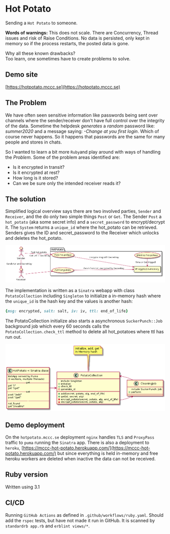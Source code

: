 # Hot Potato

Sending a `Hot Potato` to someone.

**Words of warnings:** This does not scale. There are Concurrency, Thread issues and risk of Raise Conditions. No data is persisted, only kept in memory so if the process restarts, the posted data is gone.

Why all these known drawbacks?  
Too learn, one sometimes have to create problems to solve.

## Demo site

[https://hotpotato.mccc.se](https://hotpotato.mccc.se)

## The Problem

We have often seen sensitive information like passwords being sent over channels
where the sender/receiver don't have full control over the integrity of the data.
Sometime the helpdesk *generates* a *random* password like: *summer2020* and a
message saying: *-Change at you first login*. Which of course never happens.
So it happens that passwords are the same for many people and stores in chats.

So I wanted to learn a bit more `Ruby`and play around with ways of handling the *Problem*.
Some of the problem areas identified are:

- Is it encrypted in transit?
- Is it encrypted at rest?
- How long is it stored?
- Can we be sure only the intended receiver reads it?

## The solution

Simplified logical overview says there are two involved parties,
`Sender` and `Receiver`, and the do only two simple things `Post` or `Get`.
The Sender `Post` a `hot_potato` (aka some secret info) and a `secret_password` to encrypt/decrypt it.
The `System` returns a `unique_id` where the hot_potato can be retrieved.
Senders gives the ID and secret_password to the Receiver which unlocks and deletes the hot_potato.

![diagrams/hot-potato/hot-potato.png](diagrams/hot-potato/hot-potato.png)

The implementation is written as a `Sinatra` webapp with class `PotatoCollection` including `Singleton` to initialize a in-memory hash where the `unique_id` is the hash key and the values is another hash:

```ruby
{msg: encrypted, salt: salt, iv: iv, ttl: end_of_life}
```

The PotatoCollection initialize also starts a asynchronous `SuckerPunch::Job` background job which every 60 seconds calls the `PotatoCollection.check_ttl` method to delete all hot_potatoes where ttl has run out.

![diagrams/hot_potato-class/hot_potato-class_diagram.png](diagrams/hot_potato-class/hot_potato-class_diagram.png)

## Demo deployment

On the `hotpotato.mccc.se` deployment `nginx` handles `TLS` and `ProxyPass` traffic to `puma` running the `Sinatra` app.
There is also a deployment to `heroku`, [https://mccc-hot-potato.herokuapp.com/](https://mccc-hot-potato.herokuapp.com/) but since everything is held in-memory and free heroku workers are deleted when inactive the data can not be received.

## Ruby version

Written using 3.1

## CI/CD

Running `GitHub Actions` as defined in `.github/workflows/ruby.yaml`.
Should add the `rspec` tests, but have not made it run in GitHub.
It is scanned by `standardrb app.rb` and `erblint views/*`.
